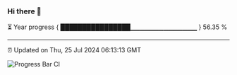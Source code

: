 ### Hi there 👋

⏳ Year progress { ████████████████▁▁▁▁▁▁▁▁▁▁▁▁▁▁ } 56.35 %

---

⏰ Updated on Thu, 25 Jul 2024 06:13:13 GMT

![Progress Bar CI](https://github.com/Shyam-Makwana/GitHub-Actions-Demo/workflows/Progress%20Bar%20CI/badge.svg)
